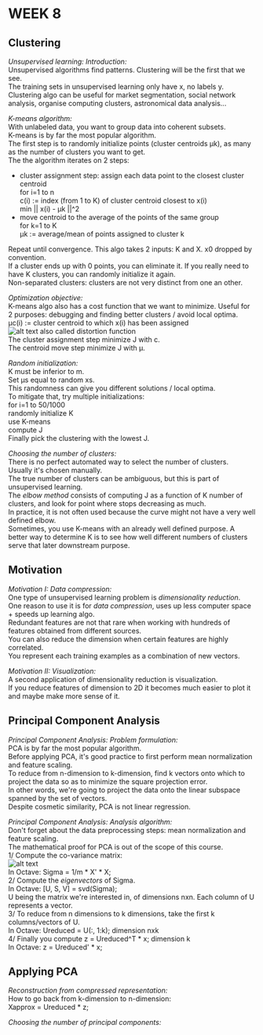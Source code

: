 # **WEEK 8**

## **Clustering**  

*Unsupervised learning: Introduction:*  
Unsupervised algorithms find patterns. Clustering will be the first that we see.  
The training sets in unsupervised learning only have x, no labels y.  
Clustering algo can be useful for market segmentation, social network analysis, organise computing clusters, astronomical data analysis...

*K-means algorithm:*  
With unlabeled data, you want to group data into coherent subsets.  
K-means is by far the most popular algorithm.  
The first step is to randomly initialize points (cluster centroids μk), as many as the number of clusters you want to get.  
The the algorithm iterates on 2 steps:
- cluster assignment step: assign each data point to the closest cluster centroid  
for i=1 to n  
c(i) := index (from 1 to K) of cluster centroid closest to x(i)  
min || x(i) - μk ||^2  
- move centroid to the average of the points of the same group  
for k=1 to K  
μk := average/mean of points assigned to cluster k  

Repeat until convergence. 
This algo takes 2 inputs: K and X. x0 dropped by convention.  
If a cluster ends up with 0 points, you can eliminate it. If you really need to have K clusters, you can randomly initialize it again.  
Non-separated clusters: clusters are not very distinct from one an other.

*Optimization objective:*  
K-means algo also has a cost function that we want to minimize. Useful for 2 purposes: debugging and finding better clusters / avoid local optima.  
μc(i) := cluster centroid to which x(i) has been assigned  
![alt text](https://i.imgur.com/vkzsBL3.png) also called distortion function  
The cluster assignment step minimize J with c.  
The centroid move step minimize J with μ.

*Random initialization:*  
K must be inferior to m.  
Set μs equal to random xs.  
This randomness can give you different solutions / local optima.  
To mitigate that, try multiple initializations:  
for i=1 to 50/1000  
randomly initialize K  
use K-means  
compute J  
Finally pick the clustering with the lowest J.

*Choosing the number of clusters:*  
There is no perfect automated way to select the number of clusters.  
Usually it's chosen manually.  
The true number of clusters can be ambiguous, but this is part of unsupervised learning.  
The *elbow method* consists of computing J as a function of K number of clusters, and look for point where stops decreasing as much.  
In practice, it is not often used because the curve might not have a very well defined elbow.  
Sometimes, you use K-means with an already well defined purpose. A better way to determine K is to see how well different numbers of clusters serve that later downstream purpose.

## **Motivation**

*Motivation I: Data compression:*  
One type of unsupervised learning problem is *dimensionality reduction*.  
One reason to use it is for *data compression*, uses up less computer space + speeds up learning algo.  
Redundant features are not that rare when working with hundreds of features obtained from different sources.  
You can also reduce the dimension when certain features are highly correlated.  
You represent each training examples as a combination of new vectors.

*Motivation II: Visualization:*  
A second application of dimensionality reduction is visualization.  
If you reduce features of dimension to 2D it becomes much easier to plot it and maybe make more sense of it.

## **Principal Component Analysis**

*Principal Component Analysis: Problem formulation:*  
PCA is by far the most popular algorithm.  
Before applying PCA, it's good practice to first perform mean normalization and feature scaling.  
To reduce from n-dimension to k-dimension, find k vectors onto which to project the data so as to minimize the square projection error.  
In other words, we're going to project the data onto the linear subspace spanned by the set of vectors.  
Despite cosmetic similarity, PCA is not linear regression.

*Principal Component Analysis: Analysis algorithm:*  
Don't forget about the data preprocessing steps: mean normalization and feature scaling.  
The mathematical proof for PCA is out of the scope of this course.  
1/ Compute the co-variance matrix:  
![alt text](https://i.imgur.com/MYcl0Fp.png)  
In Octave: Sigma = 1/m * X' * X;  
2/ Compute the *eigenvectors* of Sigma.  
In Octave: [U, S, V] = svd(Sigma);  
U being the matrix we're interested in, of dimensions nxn. Each column of U represents a vector.  
3/ To reduce from n dimensions to k dimensions, take the first k columns/vectors of U.  
In Octave: Ureduced = U(:, 1:k); dimension nxk  
4/ Finally you compute z = Ureduced^T * x; dimension k  
In Octave: z = Ureduced' * x;

## **Applying PCA**

*Reconstruction from compressed representation:*  
How to go back from k-dimension to n-dimension:  
Xapprox = Ureduced * z;  

*Choosing the number of principal components:*  
